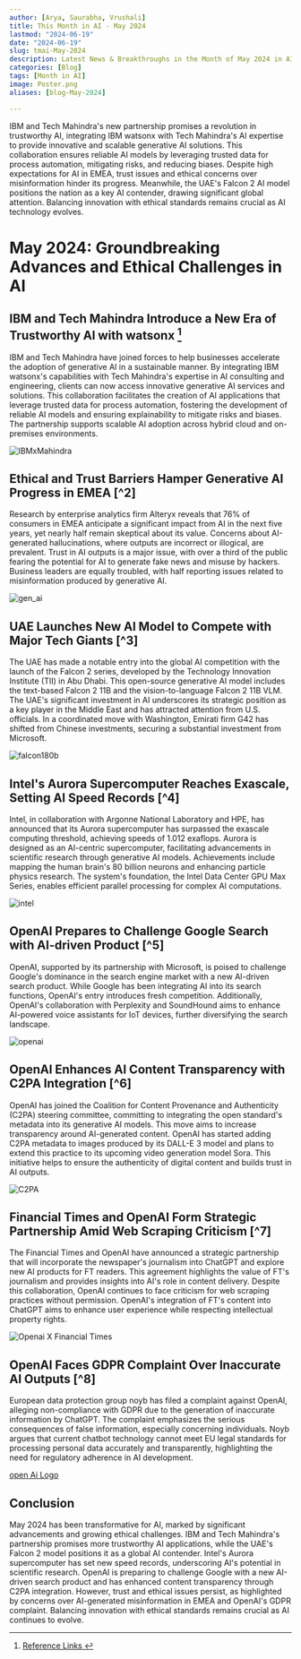 ```yaml
---
author: [Arya, Saurabha, Vrushali]
title: This Month in AI - May 2024
lastmod: "2024-06-19"
date: "2024-06-19"
slug: tmai-May-2024
description: Latest News & Breakthroughs in the Month of May 2024 in AI.
categories: [Blog]
tags: [Month in AI]
image: Poster.png
aliases: [blog-May-2024]

---
```



IBM and Tech Mahindra's new partnership promises a revolution in trustworthy AI, integrating IBM watsonx with Tech Mahindra's AI expertise to provide innovative and scalable generative AI solutions. This collaboration ensures reliable AI models by leveraging trusted data for process automation, mitigating risks, and reducing biases. Despite high expectations for AI in EMEA, trust issues and ethical concerns over misinformation hinder its progress. Meanwhile, the UAE's Falcon 2 AI model positions the nation as a key AI contender, drawing significant global attention. Balancing innovation with ethical standards remains crucial as AI technology evolves.

# May 2024: Groundbreaking Advances and Ethical Challenges in AI

## IBM and Tech Mahindra Introduce a New Era of Trustworthy AI with watsonx [^1]
IBM and Tech Mahindra have joined forces to help businesses accelerate the adoption of generative AI in a sustainable manner. By integrating IBM watsonx's capabilities with Tech Mahindra's expertise in AI consulting and engineering, clients can now access innovative generative AI services and solutions. This collaboration facilitates the creation of AI applications that leverage trusted data for process automation, fostering the development of reliable AI models and ensuring explainability to mitigate risks and biases. The partnership supports scalable AI adoption across hybrid cloud and on-premises environments.

![IBMxMahindra](IBMxMahindra.jpg)


## Ethical and Trust Barriers Hamper Generative AI Progress in EMEA [^2]
Research by enterprise analytics firm Alteryx reveals that 76% of consumers in EMEA anticipate a significant impact from AI in the next five years, yet nearly half remain skeptical about its value. Concerns about AI-generated hallucinations, where outputs are incorrect or illogical, are prevalent. Trust in AI outputs is a major issue, with over a third of the public fearing the potential for AI to generate fake news and misuse by hackers. Business leaders are equally troubled, with half reporting issues related to misinformation produced by generative AI.

![gen_ai](gen_ai.jpg)


## UAE Launches New AI Model to Compete with Major Tech Giants [^3]
The UAE has made a notable entry into the global AI competition with the launch of the Falcon 2 series, developed by the Technology Innovation Institute (TII) in Abu Dhabi. This open-source generative AI model includes the text-based Falcon 2 11B and the vision-to-language Falcon 2 11B VLM. The UAE's significant investment in AI underscores its strategic position as a key player in the Middle East and has attracted attention from U.S. officials. In a coordinated move with Washington, Emirati firm G42 has shifted from Chinese investments, securing a substantial investment from Microsoft.

![falcon180b](falcon180b.jpg)

## Intel's Aurora Supercomputer Reaches Exascale, Setting AI Speed Records [^4]
Intel, in collaboration with Argonne National Laboratory and HPE, has announced that its Aurora supercomputer has surpassed the exascale computing threshold, achieving speeds of 1.012 exaflops. Aurora is designed as an AI-centric supercomputer, facilitating advancements in scientific research through generative AI models. Achievements include mapping the human brain's 80 billion neurons and enhancing particle physics research. The system's foundation, the Intel Data Center GPU Max Series, enables efficient parallel processing for complex AI computations.

![intel](intel.jpg)

## OpenAI Prepares to Challenge Google Search with AI-driven Product [^5]
OpenAI, supported by its partnership with Microsoft, is poised to challenge Google's dominance in the search engine market with a new AI-driven search product. While Google has been integrating AI into its search functions, OpenAI's entry introduces fresh competition. Additionally, OpenAI's collaboration with Perplexity and SoundHound aims to enhance AI-powered voice assistants for IoT devices, further diversifying the search landscape.

![openai](openai.png)

## OpenAI Enhances AI Content Transparency with C2PA Integration [^6]
OpenAI has joined the Coalition for Content Provenance and Authenticity (C2PA) steering committee, committing to integrating the open standard's metadata into its generative AI models. This move aims to increase transparency around AI-generated content. OpenAI has started adding C2PA metadata to images produced by its DALL-E 3 model and plans to extend this practice to its upcoming video generation model Sora. This initiative helps to ensure the authenticity of digital content and builds trust in AI outputs.

![C2PA](C2PA.jpg)

## Financial Times and OpenAI Form Strategic Partnership Amid Web Scraping Criticism [^7]
The Financial Times and OpenAI have announced a strategic partnership that will incorporate the newspaper's journalism into ChatGPT and explore new AI products for FT readers. This agreement highlights the value of FT's journalism and provides insights into AI's role in content delivery. Despite this collaboration, OpenAI continues to face criticism for web scraping practices without permission. OpenAI's integration of FT's content into ChatGPT aims to enhance user experience while respecting intellectual property rights.

![Openai X Financial Times](oopenai_x_FT.webp)

## OpenAI Faces GDPR Complaint Over Inaccurate AI Outputs [^8]
European data protection group noyb has filed a complaint against OpenAI, alleging non-compliance with GDPR due to the generation of inaccurate information by ChatGPT. The complaint emphasizes the serious consequences of false information, especially concerning individuals. Noyb argues that current chatbot technology cannot meet EU legal standards for processing personal data accurately and transparently, highlighting the need for regulatory adherence in AI development.

[open Ai Logo](openai.png)

## Conclusion
May 2024 has been transformative for AI, marked by significant advancements and growing ethical challenges. IBM and Tech Mahindra's partnership promises more trustworthy AI applications, while the UAE's Falcon 2 model positions it as a global AI contender. Intel's Aurora supercomputer has set new speed records, underscoring AI's potential in scientific research. OpenAI is preparing to challenge Google with a new AI-driven search product and has enhanced content transparency through C2PA integration. However, trust and ethical issues persist, as highlighted by concerns over AI-generated misinformation in EMEA and OpenAI's GDPR complaint. Balancing innovation with ethical standards remains crucial as AI continues to evolve.


[^1]:[Reference Links ](ttps://www.artificialintelligence-news.com/)
